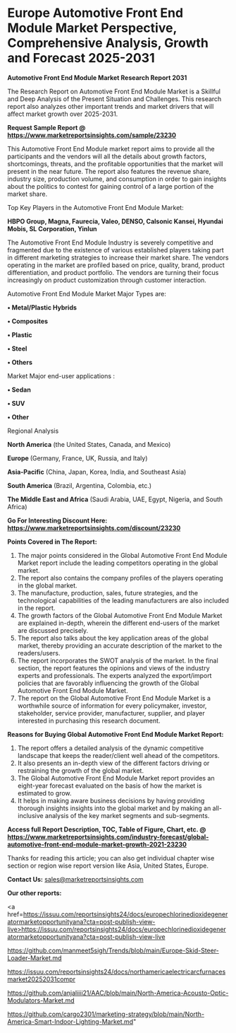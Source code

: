 # Europe Automotive Front End Module Market Perspective, Comprehensive Analysis, Growth and Forecast 2025-2031

<strong>Automotive Front End Module Market Research Report 2031</strong>

The Research Report on Automotive Front End Module Market is a Skillful and Deep Analysis of the Present Situation and Challenges. This research report also analyzes other important trends and market drivers that will affect market growth over 2025-2031.

<strong>Request Sample Report @ <a href=https://www.marketreportsinsights.com/sample/23230>https://www.marketreportsinsights.com/sample/23230</a></strong>

This Automotive Front End Module market report aims to provide all the participants and the vendors will all the details about growth factors, shortcomings, threats, and the profitable opportunities that the market will present in the near future. The report also features the revenue share, industry size, production volume, and consumption in order to gain insights about the politics to contest for gaining control of a large portion of the market share.

Top Key Players in the Automotive Front End Module Market:

<strong>HBPO Group, Magna, Faurecia, Valeo, DENSO, Calsonic Kansei, Hyundai Mobis, SL Corporation, Yinlun</strong>

The Automotive Front End Module Industry is severely competitive and fragmented due to the existence of various established players taking part in different marketing strategies to increase their market share. The vendors operating in the market are profiled based on price, quality, brand, product differentiation, and product portfolio. The vendors are turning their focus increasingly on product customization through customer interaction.

Automotive Front End Module Market Major Types are:

<strong>• Metal/Plastic Hybrids

• Composites

• Plastic

• Steel

• Others</strong>

Market Major end-user applications :

<strong>• Sedan

• SUV

• Other</strong>

Regional Analysis

</u><strong><b>North America</b></strong> (the United States, Canada, and Mexico)

<strong><b>Europe </b></strong>(Germany, France, UK, Russia, and Italy)

<strong><b>Asia-Pacific</b></strong> (China, Japan, Korea, India, and Southeast Asia)

<strong><b>South America</b></strong> (Brazil, Argentina, Colombia, etc.)

<strong><b>The Middle East and Africa</b></strong> (Saudi Arabia, UAE, Egypt, Nigeria, and South Africa)

<strong>Go For Interesting Discount Here: <a href=https://www.marketreportsinsights.com/discount/23230>https://www.marketreportsinsights.com/discount/23230</a></strong>

<strong>Points Covered in The Report:</strong>
<ol>
  <li>The major points considered in the Global Automotive Front End Module Market report include the leading competitors operating in the global market.</li>
  <li>The report also contains the company profiles of the players operating in the global market.</li>
  <li>The manufacture, production, sales, future strategies, and the technological capabilities of the leading manufacturers are also included in the report.</li>
  <li>The growth factors of the Global Automotive Front End Module Market are explained in-depth, wherein the different end-users of the market are discussed precisely.</li>
  <li>The report also talks about the key application areas of the global market, thereby providing an accurate description of the market to the readers/users.</li>
  <li>The report incorporates the SWOT analysis of the market. In the final section, the report features the opinions and views of the industry experts and professionals. The experts analyzed the export/import policies that are favorably influencing the growth of the Global Automotive Front End Module Market.</li>
  <li>The report on the Global Automotive Front End Module Market is a worthwhile source of information for every policymaker, investor, stakeholder, service provider, manufacturer, supplier, and player interested in purchasing this research document.</li>
</ol>
<strong>Reasons for Buying Global Automotive Front End Module Market Report:</strong>

<ol>
  <li>The report offers a detailed analysis of the dynamic competitive landscape that keeps the reader/client well ahead of the competitors.</li>
  <li>It also presents an in-depth view of the different factors driving or restraining the growth of the global market.</li>
  <li>The Global Automotive Front End Module Market report provides an eight-year forecast evaluated on the basis of how the market is estimated to grow.</li>
  <li>It helps in making aware business decisions by having providing thorough insights insights into the global market and by making an all-inclusive analysis of the key market segments and sub-segments.</li>
</ol>
<strong>Access full Report Description, TOC, Table of Figure, Chart, etc. @ <a href=https://www.marketreportsinsights.com/industry-forecast/global-automotive-front-end-module-market-growth-2021-23230>https://www.marketreportsinsights.com/industry-forecast/global-automotive-front-end-module-market-growth-2021-23230</a></strong>


Thanks for reading this article; you can also get individual chapter wise section or region wise report version like Asia, United States, Europe.

<strong>Contact Us:</strong>
sales@marketreportsinsights.com

<strong>Our other reports:</strong>

<a href=https://issuu.com/reportsinsights24/docs/europechlorinedioxidegeneratormarketopportunityana?cta=post-publish-view-live>https://issuu.com/reportsinsights24/docs/europechlorinedioxidegeneratormarketopportunityana?cta=post-publish-view-live</a>

<a href=https://github.com/manmeet5sigh/Trends/blob/main/Europe-Skid-Steer-Loader-Market.md>https://github.com/manmeet5sigh/Trends/blob/main/Europe-Skid-Steer-Loader-Market.md</a>

<a href=https://issuu.com/reportsinsights24/docs/northamericaelectricarcfurnacesmarket20252031compr>https://issuu.com/reportsinsights24/docs/northamericaelectricarcfurnacesmarket20252031compr</a>

<a href=https://github.com/anjaliiii21/AAC/blob/main/North-America-Acousto-Optic-Modulators-Market.md>https://github.com/anjaliiii21/AAC/blob/main/North-America-Acousto-Optic-Modulators-Market.md</a>

<a href=https://github.com/cargo2301/marketing-strategy/blob/main/North-America-Smart-Indoor-Lighting-Market.md>https://github.com/cargo2301/marketing-strategy/blob/main/North-America-Smart-Indoor-Lighting-Market.md</a>"
